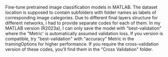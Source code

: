 Fine-tune pretrained image classification models in MATLAB. The dataset location is supposed to contain subfolders with folder names as labels of corresponding image categories.
Due to different final layers structure for different networks, i had to provide separate codes for each of them.
In my MATLAB version (R2023a), I can only save the model with "best-validation" where the "Metric' is automatically assumed validation loss. If you version is compatible, try "best-validation" with "accuracy" Metric in the trainingOptions for higher performance.
If you require the cross-validation version of these codes, you'll find them in the "Cross Validation" folder.

